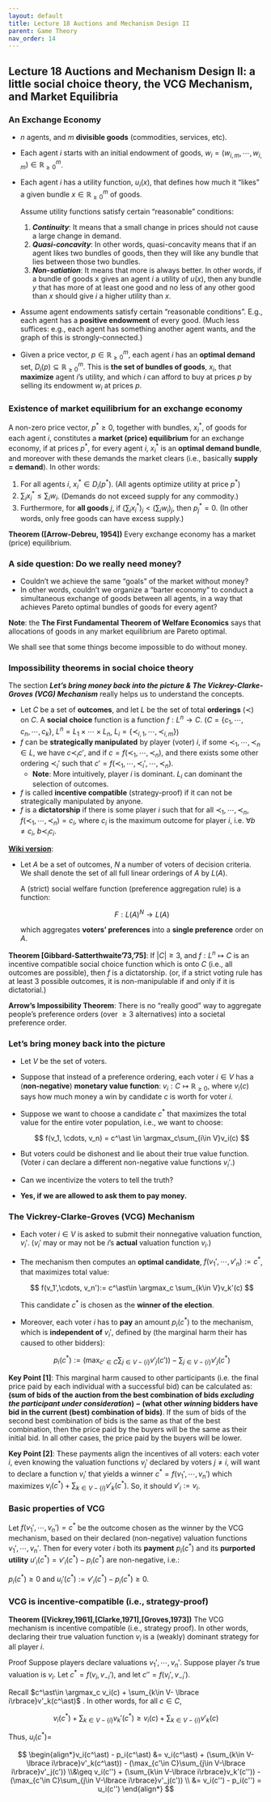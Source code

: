 ```yaml
---
layout: default
title: Lecture 18 Auctions and Mechanism Design II
parent: Game Theory
nav_order: 14
---
```


## Lecture 18 Auctions and Mechanism Design II: a little social choice theory, the VCG Mechanism, and Market Equilibria

### An Exchange Economy

- $n$ agents, and $m$ **divisible goods** (commodities, services, etc).
- Each agent $i$ starts with an initial endowment of goods, $w_i = (w_{i, m}, \cdots, w_{i, m}) \in \mathbb{R}^{m}_{\geq 0}$.
- Each agent $i$ has a utility function, $u_i(x)$, that defines how much it “likes” a given bundle $x \in \mathbb{R}^m_{\geq 0}$ of goods.
    
    Assume utility functions satisfy certain “reasonable” conditions:
    
    1. ***Continuity***: It means that a small change in prices should not cause a large change in demand.
    2. ***Quasi-concavity***: In other words, quasi-concavity means that if an agent likes two bundles of goods, then they will like any bundle that lies between those two bundles.
    3. ***Non-satiation***: It means that more is always better. In other words, if a bundle of goods x gives an agent $i$ a utility of $u(x)$, then any bundle $y$ that has more of at least one good and no less of any other good than $x$ should give $i$ a higher utility than $x$.
- Assume agent endowments satisfy certain “reasonable conditions”. E.g., each agent has a **positive endowment** of every good. (Much less suffices: e.g., each agent has something another agent wants, and the graph of this is strongly-connected.)
- Given a price vector, $p \in \mathbb{R}^m_{\geq 0}$, each agent $i$ has an **optimal demand** set, $D_i(p) \subseteq \mathbb{R}^m_{\geq 0}$. This is **the set of bundles of goods**, $x_i$, that **maximize** agent $i$’s utility, and which $i$ can afford to buy at prices $p$ by selling its endowment $w_i$ at prices $p$.

### Existence of market equilibrium for an exchange economy

A non-zero price vector, $p^\ast \geq 0$, together with bundles, $x_i^\ast$, of goods for each agent $i$, constitutes a **market (price) equilibrium** for an exchange economy, if at prices $p^\ast$, for every agent $i$, $x^\ast_i$ is an **optimal demand bundle**, and moreover with these demands the market clears (i.e., basically **supply = demand**). In other words:

1. For all agents $i$, $x^\ast_i\in D_i(p^\ast)$. (All agents optimize utility at price $p^\ast$)
2. $\sum_ix_i^\ast \leq \sum_i w_i$. (Demands do not exceed supply for any commodity.)
3. Furthermore, for **all goods** $j$, if $(\sum_ix^\ast_i)_j < (\sum_iw_i)_j$, then $p_j^\ast = 0$. (In other words, only free goods can have excess supply.)

**Theorem ([Arrow-Debreu, 1954])** Every exchange economy has a market (price) equilibrium.

### A side question: Do we really need money?

- Couldn’t we achieve the same “goals” of the market without money?
- In other words, couldn’t we organize a “barter economy” to conduct a simultaneous exchange of goods between all agents, in a way that achieves Pareto optimal bundles of goods for every agent?

**Note**: the **The First Fundamental Theorem of Welfare Economics** says that allocations of goods in any market equilibrium are Pareto optimal.

We shall see that some things become impossible to do without money.

### Impossibility theorems in social choice theory
The section ***Let’s bring money back into the picture & The Vickrey-Clarke-Groves (VCG) Mechanism*** really helps us to understand the concepts.

- Let $C$ be a set of **outcomes**, and let  $L$ be the set of total **orderings** ($\prec$) on $C$. A **social choice** function is a function $f: L^n\to C$. ($C = \lbrace c_1, \cdots, c_n, \cdots, c_k\rbrace$, $L^n = L_1\times \cdots \times L_n$, $L_i = \lbrace \prec_{i, 1}, \cdots, \prec_{i, m}\rbrace$)
- $f$ can be **strategically manipulated** by player (voter) $i$, if some $\prec_1,\cdots,\prec_n\in L$, we have $c\prec_i c'$, and if $c = f(\prec_1, \cdots, \prec_n)$, and there exists some other ordering $\prec_i'$ such that $c' = f(\prec_1, \cdots, \prec_i', \cdots, \prec_n)$.
    - **Note**: More intuitively, player $i$ is dominant. $L_i$ can dominant the selection of outcomes.
- $f$ is called **incentive compatible** (strategy-proof) if it can not be strategically manipulated by anyone.
- $f$ is a **dictatorship** if there is some player $i$ such that for all $\prec_1, \cdots, \prec_n$, $f(\prec_1, \cdots, \prec_n) = c_i$, where $c_i$ is the maximum outcome for player $i$, i.e. $\forall b\neq c_i,\ b\prec_i c_i$.

[**Wiki version**](https://en.wikipedia.org/wiki/Arrow%27s_impossibility_theorem#Formal_statement_of_the_theorem):

- Let $A$ be a set of outcomes, $N$ a number of voters of decision criteria. We shall denote the set of all full linear orderings of $A$ by $L(A)$.
    
    A (strict) social welfare function (preference aggregation rule) is a function:
    
    $$
    F: L(A)^N \to L(A)
    $$
    
    which aggregates **voters’ preferences** into a **single preference** order on $A$.

**Theorem [Gibbard-Satterthwaite’73,’75]**: If $\lvert C \rvert \ge 3$, and $f: L^n \mapsto C$ is an incentive compatible social choice function which is onto $C$ (i.e., all outcomes are possible), then $f$ is a dictatorship. (or, if a strict voting rule has at least 3 possible outcomes, it is non-manipulable if and only if it is dictatorial.)

**Arrow’s Impossibility Theorem**: There is no “really good” way to aggregate people’s preference orders (over $\ge 3$ alternatives) into a societal preference order.

### Let’s bring money back into the picture

- Let $V$ be the set of voters.
- Suppose that instead of a preference ordering, each voter $i\in V$ has a (**non-negative**) **monetary value function**: $v_i: C \mapsto \mathbb{R}_{\ge 0}$, where $v_i(c)$ says how much money a win by candidate $c$ is worth for voter $i$.
- Suppose we want to choose a candidate $c^\ast$ that maximizes the total value for the entire voter population, i.e., we want to choose:
    
    $$
    f(v_1, \cdots, v_n) = c^\ast \in \argmax_c\sum_{i\in V}v_i(c)
    $$
    
- But voters could be dishonest and lie about their true value function. (Voter $i$ can declare a different non-negative value functions $v_i'$.)
- Can we incentivize the voters to tell the truth?
- **Yes, if we are allowed to ask them to pay money.**    

### The Vickrey-Clarke-Groves (VCG) Mechanism

- Each voter $i\in V$ is asked to submit their nonnegative valuation function, $v_i'$. ($v_i'$ may or may not be $i$’s **actual** valuation function $v_i$.)
- The mechanism then computes an **optimal candidate**, $f(v_1', \cdots, v'_n) := c^\ast$, that maximizes total value:
    
    $$
    f(v_1',\cdots, v_n'):= c^\ast\in \argmax_c \sum_{k\in V}v_k'(c)
    $$
    
    This candidate $c^\ast$ is chosen as the **winner of the election**.
    
- Moreover, each voter $i$ has to **pay** an amount $p_i(c^\ast)$ to the mechanism, which is **independent of** $v_i'$, defined by (the marginal harm their has caused to other bidders):
    
    $$
    p_i(c^\ast) := (\max_{c'\in C} \sum_{j\in V-\lbrace i\rbrace}v'_j(c')) - \sum_{j\in V-\lbrace i\rbrace}v'_j(c^\ast)
    $$

**Key Point [1]**: This marginal harm caused to other participants (i.e. the final price paid by each individual with a successful bid) can be calculated as: **(sum of bids of the auction from the best combination of bids *excluding the participant under consideration*) − (what other *winning* bidders have bid in the current (best) combination of bids)**. If the sum of bids of the second best combination of bids is the same as that of the best combination, then the price paid by the buyers will be the same as their initial bid. In all other cases, the price paid by the buyers will be lower.

**Key Point [2]**: These payments align the incentives of all voters: each voter $i$, even knowing the valuation functions $v_j'$ declared by voters $j \neq i$, will want to declare a function $v_i'$ that yields a winner $c^\ast = f(v_1',\cdots, v_n')$ which maximizes $v_i(c^\ast) + \sum_{k\in V-\lbrace i\rbrace}v'_k(c^\ast)$. So, it should $v'_i:= v_i$. 

### Basic properties of VCG

Let $f(v_1', \cdots, v_n') = c^\ast$ be the outcome chosen as the winner by the VCG mechanism, based on their declared (non-negative) valuation functions $v_1', \cdots, v_n'$. Then for every voter $i$ both its **payment** $p_i(c^\ast)$ and its **purported utility** $u'_i(c^\ast) = v'_i(c^\ast) - p_i(c^\ast)$ are non-negative, i.e.:

$p_i(c^\ast) \ge 0$  and $u_i'(c^\ast) := v'_i(c^\ast) - p_i(c^\ast) \ge 0$.

### VCG is incentive-compatible (i.e., strategy-proof)

**Theorem ([Vickrey,1961],[Clarke,1971],[Groves,1973])** The VCG mechanism is incentive compatible (i.e., strategy proof). In other words, declaring their true valuation function $v_i$ is a (weakly) dominant strategy for all player $i$.

Proof Suppose players declare valuations $v_1', \cdots, v_n'$. Suppose player $i$’s true valuation is $v_i$. Let $c^\ast = f(v_i, v_{-i}')$, and let $c''=f(v_i', v_{-i}')$. 

Recall $c^\ast\in \argmax_c v_i(c) + \sum_{k\in V- \lbrace i\rbrace}v'_k(c^\ast)$ . In other words, for all $c\in C$, 

$$
v_i(c^\ast) + \sum_{k\in V-\lbrace i\rbrace}v_k'(c^\ast) \geq v_i(c) + \sum_{k\in V-\lbrace i\rbrace}v'_k(c)
$$

Thus, $u_i(c^\ast) =$ 

$$
\begin{align*}v_i(c^\ast) - p_i(c^\ast) &= v_i(c^\ast) + (\sum_{k\in V-\lbrace i\rbrace}v'_k(c^\ast)) - (\max_{c'\in C}\sum_{j\in V-\lbrace i\rbrace}v'_j(c')) \\&\geq v_i(c'') + (\sum_{k\in V-\lbrace i\rbrace}v_k'(c'')) - (\max_{c'\in C}\sum_{j\in V-\lbrace i\rbrace}v'_j(c')) \\ &= v_i(c'') - p_i(c'') = u_i(c'') \end{align*}
$$